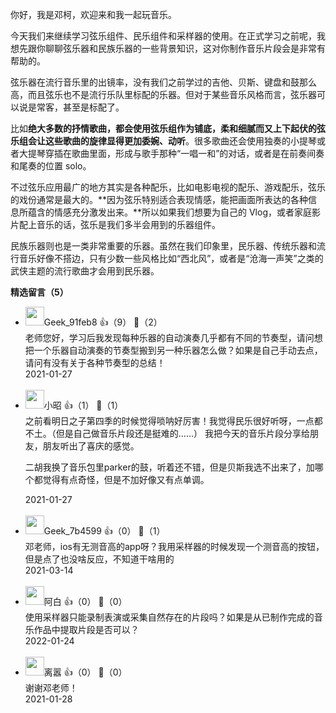 你好，我是邓柯，欢迎来和我一起玩音乐。

今天我们来继续学习弦乐组件、民乐组件和采样器的使用。在正式学习之前呢，我想先跟你聊聊弦乐器和民族乐器的一些背景知识，这对你制作音乐片段会是非常有帮助的。

弦乐器在流行音乐里的出镜率，没有我们之前学过的吉他、贝斯、键盘和鼓那么高，而且弦乐也不是流行乐队里标配的乐器。但对于某些音乐风格而言，弦乐器可以说是常客，甚至是标配了。

比如**绝大多数的抒情歌曲，都会使用弦乐组作为铺底，柔和细腻而又上下起伏的弦乐组会让这些歌曲的旋律显得更加委婉、动听**。很多歌曲还会使用独奏的小提琴或者大提琴穿插在歌曲里面，形成与歌手那种“一唱一和”的对话，或者是在前奏间奏和尾奏的位置 solo。

不过弦乐应用最广的地方其实是各种配乐，比如电影电视的配乐、游戏配乐，弦乐的戏份通常是最大的。**因为弦乐特别适合表现情感，能把画面所表达的各种信息所蕴含的情感充分激发出来。**所以如果我们想要为自己的 Vlog，或者家庭影片配上音乐的话，弦乐是我们多半会用到的乐器组件。

民族乐器则也是一类非常重要的乐器。虽然在我们印象里，民乐器、传统乐器和流行音乐好像不搭边，只有少数一些风格比如“西北风”，或者是“沧海一声笑”之类的武侠主题的流行歌曲才会用到民乐器。
<div><strong>精选留言（5）</strong></div><ul>
<li><img src="https://thirdwx.qlogo.cn/mmopen/vi_32/DYAIOgq83eq1r0iaCPgAaoQibPnTQTPvVkicDoOicia78GQswSKU4uGR2AfQqN9qUJyT1KibopIpI2AIgkV6YQ2IFhVg/132" width="30px"><span>Geek_91feb8</span> 👍（9） 💬（2）<div>老师您好，学习后我发现每种乐器的自动演奏几乎都有不同的节奏型，请问想把一个乐器自动演奏的节奏型搬到另一种乐器怎么做？如果是自己手动去点，请问有没有关于各种节奏型的总结！</div>2021-01-27</li><br/><li><img src="https://static001.geekbang.org/account/avatar/00/14/3f/39/a4c2154b.jpg" width="30px"><span>小昭</span> 👍（1） 💬（1）<div>之前看明日之子第四季的时候觉得唢呐好厉害！我觉得民乐很好听呀，一点都不土。（但是自己做音乐片段还是挺难的……）
我把今天的音乐片段分享给朋友，朋友听出了喜庆的感觉。

二胡我换了音乐包里parker的鼓，听着还不错，但是贝斯我选不出来了，加哪个都觉得有点奇怪，但是不加好像又有点单调。</div>2021-01-27</li><br/><li><img src="" width="30px"><span>Geek_7b4599</span> 👍（0） 💬（1）<div>邓老师，ios有无测音高的app呀？我用采样器的时候发现一个测音高的按钮，但是点了也没啥反应，不知道干啥用的</div>2021-03-14</li><br/><li><img src="https://static001.geekbang.org/account/avatar/00/27/11/d9/4eac83fb.jpg" width="30px"><span>阿白</span> 👍（0） 💬（0）<div>使用采样器只能录制表演或采集自然存在的片段吗？如果是从已制作完成的音乐作品中提取片段是否可以？</div>2022-01-24</li><br/><li><img src="https://static001.geekbang.org/account/avatar/00/24/e7/2f/2fc2464b.jpg" width="30px"><span>离嚣</span> 👍（0） 💬（0）<div>谢谢邓老师！</div>2021-01-28</li><br/>
</ul>